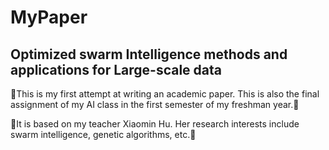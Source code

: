 # MyPaper

## Optimized swarm Intelligence methods and applications for Large-scale data



:key:This is my first attempt at writing an academic paper. This is also the final assignment of my AI class in the first semester of my freshman year.:key:

:cactus:It is based on my teacher Xiaomin Hu. Her research interests include swarm intelligence, genetic algorithms, etc.:cactus:


